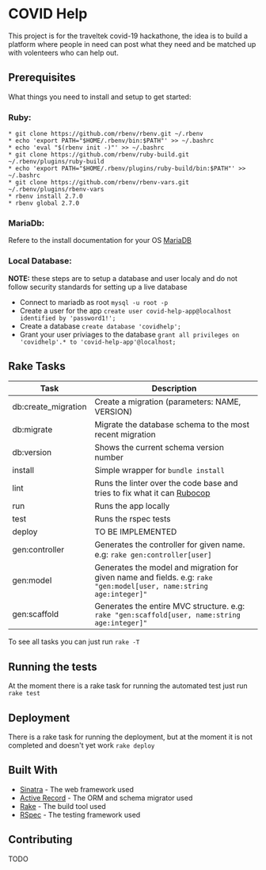 
# COVID Help

This project is for the traveltek covid-19 hackathone, the idea is to build a platform where people in need can post what they need and be matched up with volenteers who can help out.


## Prerequisites

What things you need to install and setup to get started:

### Ruby:

```
* git clone https://github.com/rbenv/rbenv.git ~/.rbenv
* echo 'export PATH="$HOME/.rbenv/bin:$PATH"' >> ~/.bashrc
* echo 'eval "$(rbenv init -)"' >> ~/.bashrc
* git clone https://github.com/rbenv/ruby-build.git ~/.rbenv/plugins/ruby-build
* echo 'export PATH="$HOME/.rbenv/plugins/ruby-build/bin:$PATH"' >> ~/.bashrc
* git clone https://github.com/rbenv/rbenv-vars.git ~/.rbenv/plugins/rbenv-vars
* rbenv install 2.7.0
* rbenv global 2.7.0
```

### MariaDb:

Refere to the install documentation for your OS [MariaDB](https://mariadb.com/kb/en/getting-installing-and-upgrading-mariadb/)

### Local Database:

**NOTE:** these steps are to setup a database and user localy and do not follow security standards for setting up a live database

* Connect to mariadb as root `mysql -u root -p`
* Create a user for the app `create user covid-help-app@localhost identified by 'password1!';` 
* Create a database `create database 'covidhelp';`
* Grant your user priviages to the database `grant all privileges on 'covidhelp'.* to 'covid-help-app'@localhost;`


## Rake Tasks

Task | Description
------------ | -------------
db:create_migration | Create a migration (parameters: NAME, VERSION)
db:migrate |  Migrate the database schema to the most recent migration
db:version | Shows the current schema version number
install | Simple wrapper for `bundle install`
lint | Runs the linter over the code base and tries to fix what it can [Rubocop](https://docs.rubocop.org/en/stable/)
run | Runs the app locally
test | Runs the rspec tests
deploy | TO BE IMPLEMENTED
gen:controller | Generates the controller for given name. e.g: `rake gen:controller[user]`
gen:model | Generates the model and migration for given name and fields. e.g: `rake "gen:model[user, name:string age:integer]"`
gen:scaffold | Generates the entire MVC structure. e.g: `rake "gen:scaffold[user, name:string age:integer]"`

To see all tasks you can just run `rake -T`


## Running the tests

At the moment there is a rake task for running the automated test just run `rake test`

## Deployment

There is a rake task for running the deployment, but at the moment it is not completed and doesn't yet work `rake deploy`

## Built With

* [Sinatra](http://sinatrarb.com/intro.html) - The web framework used
* [Active Record](https://www.rubydoc.info/gems/sinatra-activerecord/2.0.18) - The ORM and schema migrator used
* [Rake](https://ruby.github.io/rake/) - The build tool used
* [RSpec](https://rspec.info/documentation/) - The testing framework used

## Contributing

TODO

